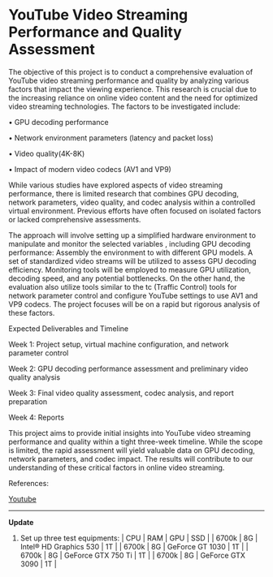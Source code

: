 # YouTube Video Streaming Performance and Quality Assessment
The objective of this project is to conduct a comprehensive evaluation of YouTube video streaming performance and quality by analyzing various factors that impact the viewing experience. This research is crucial due to the increasing reliance on online video content and the need for optimized video streaming technologies. The factors to be investigated include:

•	GPU decoding performance

•	Network environment parameters (latency and packet loss)

•	Video quality(4K-8K)

•	Impact of modern video codecs (AV1 and VP9)

While various studies have explored aspects of video streaming performance, there is limited research that combines GPU decoding, network parameters, video quality, and codec analysis within a controlled virtual environment. Previous efforts have often focused on isolated factors or lacked comprehensive assessments.

The approach will involve setting up a simplified hardware environment to manipulate and monitor the selected variables , including GPU decoding performance: Assembly the environment to with different GPU models. A set of standardized video streams will be utilized to assess GPU decoding efficiency. Monitoring tools will be employed to measure GPU utilization, decoding speed, and any potential bottlenecks. On the other hand, the evaluation also utilize tools similar to the tc (Traffic Control) tools for network parameter control and configure YouTube settings to use AV1 and VP9 codecs. The project focuses will be on a rapid but rigorous analysis of these factors. 

Expected Deliverables and Timeline

Week 1: Project setup, virtual machine configuration, and network parameter control

Week 2: GPU decoding performance assessment and preliminary video quality analysis

Week 3: Final video quality assessment, codec analysis, and report preparation

Week 4: Reports

This project aims to provide initial insights into YouTube video streaming performance and quality within a tight three-week timeline. While the scope is limited, the rapid assessment will yield valuable data on GPU decoding, network parameters, and codec impact. The results will contribute to our understanding of these critical factors in online video streaming.

References:

[1]: https://www.youtube.com
[Youtube](https://www.youtube.com)


*****

**Update**

1. Set up three test equipments:
  |  CPU    |   RAM  |          GPU           | SSD |
  | 6700k   |   8G   | Intel® HD Graphics 530 | 1T  |
  | 6700k   |   8G   | GeForce GT 1030        | 1T  |
  | 6700k   |   8G   | GeForce GTX 750 Ti     | 1T  |
  | 6700k   |   8G   | GeForce GTX 3090       | 1T  |

